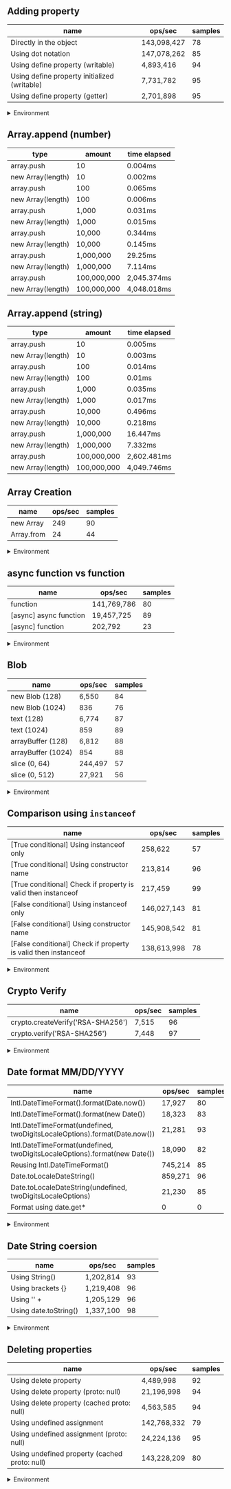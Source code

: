 ## Adding property

|name|ops/sec|samples|
|-|-|-|
|Directly in the object|143,098,427|78|
|Using dot notation|147,078,262|85|
|Using define property (writable)|4,893,416|94|
|Using define property initialized (writable)|7,731,782|95|
|Using define property (getter)|2,701,898|95|


<details>
<summary>Environment</summary>

* __Machine:__ linux x64 | 4 vCPUs | 15.2GB Mem
* __Run:__ Fri May 03 2024 20:21:29 GMT+0000 (Coordinated Universal Time)
</details>

<!--
{"environment":{"platform":"linux","arch":"x64","cpus":4,"totalMemory":15.245216369628906},"benchmarks":[{"name":"Directly in the object","opsSec":143098426.87349737,"samples":7},{"name":"Using dot notation","opsSec":147078261.58979377,"samples":6},{"name":"Using define property (writable)","opsSec":4893416.468456979,"samples":5},{"name":"Using define property initialized (writable)","opsSec":7731782.219340368,"samples":4},{"name":"Using define property (getter)","opsSec":2701898.3411655263,"samples":4}]}-->

## Array.append (number)

|type|amount|time elapsed|
|-|-|-|
array.push|10|0.004ms
new Array(length)|10|0.002ms
array.push|100|0.065ms
new Array(length)|100|0.006ms
array.push|1,000|0.031ms
new Array(length)|1,000|0.015ms
array.push|10,000|0.344ms
new Array(length)|10,000|0.145ms
array.push|1,000,000|29.25ms
new Array(length)|1,000,000|7.114ms
array.push|100,000,000|2,045.374ms
new Array(length)|100,000,000|4,048.018ms
## Array.append (string)

|type|amount|time elapsed|
|-|-|-|
array.push|10|0.005ms
new Array(length)|10|0.003ms
array.push|100|0.014ms
new Array(length)|100|0.01ms
array.push|1,000|0.035ms
new Array(length)|1,000|0.017ms
array.push|10,000|0.496ms
new Array(length)|10,000|0.218ms
array.push|1,000,000|16.447ms
new Array(length)|1,000,000|7.332ms
array.push|100,000,000|2,602.481ms
new Array(length)|100,000,000|4,049.746ms

## Array Creation

|name|ops/sec|samples|
|-|-|-|
|new Array|249|90|
|Array.from|24|44|


<details>
<summary>Environment</summary>

* __Machine:__ linux x64 | 4 vCPUs | 15.2GB Mem
* __Run:__ Fri May 03 2024 20:34:11 GMT+0000 (Coordinated Universal Time)
</details>

<!--
{"environment":{"platform":"linux","arch":"x64","cpus":4,"totalMemory":15.245216369628906},"benchmarks":[{"name":"new Array","opsSec":249.44902195730054,"samples":3},{"name":"Array.from","opsSec":24.183456328477693,"samples":2}]}-->

## async function vs function

|name|ops/sec|samples|
|-|-|-|
|function|141,769,786|80|
|[async] async function|19,457,725|89|
|[async] function|202,792|23|


<details>
<summary>Environment</summary>

* __Machine:__ linux x64 | 4 vCPUs | 15.2GB Mem
* __Run:__ Fri May 03 2024 20:40:37 GMT+0000 (Coordinated Universal Time)
</details>

<!--
{"environment":{"platform":"linux","arch":"x64","cpus":4,"totalMemory":15.245216369628906},"benchmarks":[{"name":"function","opsSec":141769785.730426,"samples":5},{"name":"[async] async function","opsSec":19457725.183432702,"samples":7},{"name":"[async] function","opsSec":202791.98093113885,"samples":3}]}-->

## Blob

|name|ops/sec|samples|
|-|-|-|
|new Blob (128)|6,550|84|
|new Blob (1024)|836|76|
|text (128)|6,774|87|
|text (1024)|859|89|
|arrayBuffer (128)|6,812|88|
|arrayBuffer (1024)|854|88|
|slice (0, 64)|244,497|57|
|slice (0, 512)|27,921|56|


<details>
<summary>Environment</summary>

* __Machine:__ linux x64 | 4 vCPUs | 15.2GB Mem
* __Run:__ Fri May 03 2024 20:53:17 GMT+0000 (Coordinated Universal Time)
</details>

<!--
{"environment":{"platform":"linux","arch":"x64","cpus":4,"totalMemory":15.245216369628906},"benchmarks":[{"name":"new Blob (128)","opsSec":6549.744270873954,"samples":5},{"name":"new Blob (1024)","opsSec":836.0468936761839,"samples":2},{"name":"text (128)","opsSec":6774.479261130344,"samples":4},{"name":"text (1024)","opsSec":859.493924981644,"samples":3},{"name":"arrayBuffer (128)","opsSec":6812.388310807467,"samples":5},{"name":"arrayBuffer (1024)","opsSec":853.5913088831454,"samples":2},{"name":"slice (0, 64)","opsSec":244497.2002909894,"samples":3},{"name":"slice (0, 512)","opsSec":27920.66685398821,"samples":4}]}-->

## Comparison using `instanceof`

|name|ops/sec|samples|
|-|-|-|
|[True conditional] Using instanceof only|258,622|57|
|[True conditional] Using constructor name|213,814|96|
|[True conditional] Check if property is valid then instanceof |217,459|99|
|[False conditional] Using instanceof only|146,027,143|81|
|[False conditional] Using constructor name|145,908,542|81|
|[False conditional] Check if property is valid then instanceof |138,613,998|78|


<details>
<summary>Environment</summary>

* __Machine:__ linux x64 | 4 vCPUs | 15.2GB Mem
* __Run:__ Fri May 03 2024 21:04:24 GMT+0000 (Coordinated Universal Time)
</details>

<!--
{"environment":{"platform":"linux","arch":"x64","cpus":4,"totalMemory":15.245216369628906},"benchmarks":[{"name":"[True conditional] Using instanceof only","opsSec":258621.62883415172,"samples":3},{"name":"[True conditional] Using constructor name","opsSec":213813.78196277985,"samples":3},{"name":"[True conditional] Check if property is valid then instanceof ","opsSec":217459.2588393083,"samples":3},{"name":"[False conditional] Using instanceof only","opsSec":146027143.42420498,"samples":4},{"name":"[False conditional] Using constructor name","opsSec":145908542.1403327,"samples":6},{"name":"[False conditional] Check if property is valid then instanceof ","opsSec":138613998.1959488,"samples":4}]}-->

## Crypto Verify

|name|ops/sec|samples|
|-|-|-|
|crypto.createVerify('RSA-SHA256')|7,515|96|
|crypto.verify('RSA-SHA256')|7,448|97|


<details>
<summary>Environment</summary>

* __Machine:__ linux x64 | 4 vCPUs | 15.2GB Mem
* __Run:__ Fri May 03 2024 21:11:29 GMT+0000 (Coordinated Universal Time)
</details>

<!--
{"environment":{"platform":"linux","arch":"x64","cpus":4,"totalMemory":15.245216369628906},"benchmarks":[{"name":"crypto.createVerify('RSA-SHA256')","opsSec":7514.701878019139,"samples":4},{"name":"crypto.verify('RSA-SHA256')","opsSec":7448.157713601487,"samples":3}]}-->

## Date format MM/DD/YYYY

|name|ops/sec|samples|
|-|-|-|
|Intl.DateTimeFormat().format(Date.now())|17,927|80|
|Intl.DateTimeFormat().format(new Date())|18,323|83|
|Intl.DateTimeFormat(undefined, twoDigitsLocaleOptions).format(Date.now())|21,281|93|
|Intl.DateTimeFormat(undefined, twoDigitsLocaleOptions).format(new Date())|18,090|82|
|Reusing Intl.DateTimeFormat()|745,214|85|
|Date.toLocaleDateString()|859,271|96|
|Date.toLocaleDateString(undefined, twoDigitsLocaleOptions)|21,230|85|
|Format using date.get*|0|0|


<details>
<summary>Environment</summary>

* __Machine:__ linux x64 | 4 vCPUs | 15.2GB Mem
* __Run:__ Fri May 03 2024 21:35:08 GMT+0000 (Coordinated Universal Time)
</details>

<!--
{"environment":{"platform":"linux","arch":"x64","cpus":4,"totalMemory":15.245216369628906},"benchmarks":[{"name":"Intl.DateTimeFormat().format(Date.now())","opsSec":17926.99064553262,"samples":3},{"name":"Intl.DateTimeFormat().format(new Date())","opsSec":18322.525788516643,"samples":4},{"name":"Intl.DateTimeFormat(undefined, twoDigitsLocaleOptions).format(Date.now())","opsSec":21280.679795768985,"samples":4},{"name":"Intl.DateTimeFormat(undefined, twoDigitsLocaleOptions).format(new Date())","opsSec":18090.200801510717,"samples":3},{"name":"Reusing Intl.DateTimeFormat()","opsSec":745213.7882293559,"samples":6},{"name":"Date.toLocaleDateString()","opsSec":859270.7470101938,"samples":5},{"name":"Date.toLocaleDateString(undefined, twoDigitsLocaleOptions)","opsSec":21230.133204371174,"samples":4},{"name":"Format using date.get*","opsSec":0,"samples":0}]}-->

## Date String coersion

|name|ops/sec|samples|
|-|-|-|
|Using String()|1,202,814|93|
|Using brackets {}|1,219,408|96|
|Using '' + |1,205,129|96|
|Using date.toString()|1,337,100|98|


<details>
<summary>Environment</summary>

* __Machine:__ linux x64 | 4 vCPUs | 15.2GB Mem
* __Run:__ Fri May 03 2024 21:45:22 GMT+0000 (Coordinated Universal Time)
</details>

<!--
{"environment":{"platform":"linux","arch":"x64","cpus":4,"totalMemory":15.245216369628906},"benchmarks":[{"name":"Using String()","opsSec":1202814.0951873478,"samples":5},{"name":"Using brackets {}","opsSec":1219407.892338685,"samples":4},{"name":"Using '' + ","opsSec":1205128.769785198,"samples":4},{"name":"Using date.toString()","opsSec":1337100.4923520565,"samples":4}]}-->

## Deleting properties

|name|ops/sec|samples|
|-|-|-|
|Using delete property|4,489,998|92|
|Using delete property (proto: null)|21,196,998|94|
|Using delete property (cached proto: null)|4,563,585|94|
|Using undefined assignment|142,768,332|79|
|Using undefined assignment (proto: null)|24,224,136|95|
|Using undefined property (cached proto: null)|143,228,209|80|


<details>
<summary>Environment</summary>

* __Machine:__ linux x64 | 4 vCPUs | 15.2GB Mem
* __Run:__ Fri May 03 2024 21:55:24 GMT+0000 (Coordinated Universal Time)
</details>

<!--
{"environment":{"platform":"linux","arch":"x64","cpus":4,"totalMemory":15.245216369628906},"benchmarks":[{"name":"Using delete property","opsSec":4489998.408050981,"samples":5},{"name":"Using delete property (proto: null)","opsSec":21196997.891104277,"samples":5},{"name":"Using delete property (cached proto: null)","opsSec":4563585.447484376,"samples":5},{"name":"Using undefined assignment","opsSec":142768332.20986706,"samples":5},{"name":"Using undefined assignment (proto: null)","opsSec":24224135.881430566,"samples":6},{"name":"Using undefined property (cached proto: null)","opsSec":143228208.89583343,"samples":9}]}-->
